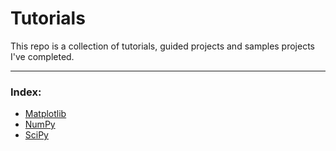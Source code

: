 # Tutorials

This repo is a collection of tutorials, guided projects and samples projects I've completed.

***

### Index:

- [Matplotlib](matplotlib_tutorial.ipynb)
- [NumPy](numpy_tutorial.ipynb)
- [SciPy](scipy_tutorial.ipynb)
